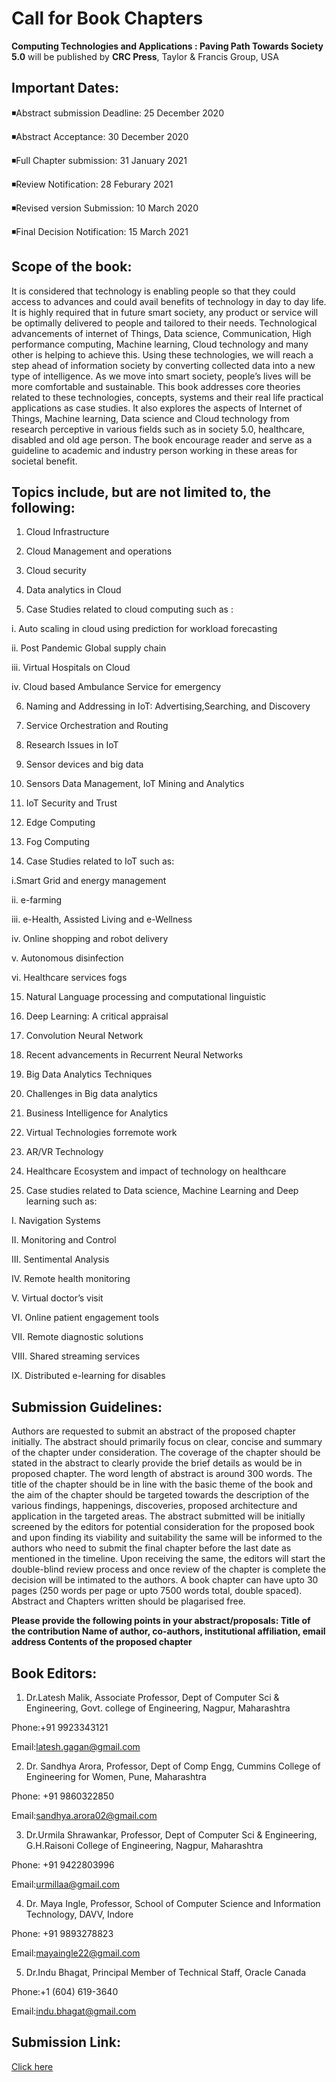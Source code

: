 # Call for Book Chapters

**Computing Technologies and Applications : Paving Path Towards Society 5.0** will be published by **CRC Press**, Taylor & Francis Group, USA

## Important Dates:
◾Abstract submission Deadline: 25 December 2020

◾Abstract Acceptance: 30 December 2020

◾Full Chapter submission: 31 January 2021

◾Review Notification: 28 Feburary 2021

◾Revised version Submission: 10 March 2020

◾Final Decision Notification: 15 March 2021


## Scope of the book:
It is considered that technology is enabling
people so that they could access to advances and
could avail benefits of technology in day to day
life. It is highly required that in future smart
society, any product or service will be optimally
delivered to people and tailored to their needs.
Technological advancements of internet of
Things, Data science, Communication, High
performance computing, Machine learning,
Cloud technology and many other is helping to
achieve this. Using these technologies, we will
reach a step ahead of information society by
converting collected data into a new type of
intelligence. As we move into smart society,
people’s lives will be more comfortable and
sustainable. This book addresses core theories
related to these technologies, concepts, systems
and their real life practical applications as case
studies. It also explores the aspects of Internet of
Things, Machine learning, Data science and
Cloud technology from research perceptive in
various fields such as in society 5.0, healthcare,
disabled and old age person. The book encourage
reader and serve as a guideline to academic and
industry person working in these areas for
societal benefit.


## Topics include, but are not limited to, the following:
1) Cloud Infrastructure

2) Cloud Management and operations

3) Cloud security

4) Data analytics in Cloud

5) Case Studies related to cloud computing such
   as :

  i. Auto scaling in cloud using prediction for workload forecasting

  ii. Post Pandemic Global supply chain

  iii. Virtual Hospitals on Cloud

  iv. Cloud based Ambulance Service for emergency

 6) Naming and Addressing in IoT: Advertising,Searching, and Discovery

 7) Service Orchestration and Routing

 8) Research Issues in IoT

 9) Sensor devices and big data

 10) Sensors Data Management, IoT Mining and Analytics

 11) IoT Security and Trust

 12) Edge Computing

 13) Fog Computing

 14) Case Studies related to IoT such as:

  i.Smart Grid and energy management

  ii. e-farming

  iii. e-Health, Assisted Living and e-Wellness

  iv. Online shopping and robot delivery

  v. Autonomous disinfection

  vi. Healthcare services fogs

15) Natural Language processing and computational linguistic

16) Deep Learning: A critical appraisal

17) Convolution Neural Network

18) Recent advancements in Recurrent Neural Networks

19) Big Data Analytics Techniques

20) Challenges in Big data analytics

21) Business Intelligence for Analytics

22) Virtual Technologies forremote work

23) AR/VR Technology

24) Healthcare Ecosystem and impact of technology on healthcare

25) Case studies related to Data science, Machine Learning and Deep learning such as:

  I. Navigation Systems

  II. Monitoring and Control

  III. Sentimental Analysis

  IV. Remote health monitoring

  V. Virtual doctor’s visit

  VI. Online patient engagement tools

  VII. Remote diagnostic solutions

  VIII. Shared streaming services

  IX. Distributed e-learning for disables


## Submission Guidelines:
Authors are requested to submit an abstract of the
proposed chapter initially. The abstract should primarily
focus on clear, concise and summary of the chapter
under consideration. The coverage of the chapter should
be stated in the abstract to clearly provide the brief
details as would be in proposed chapter. The word length
of abstract is around 300 words. The title of the chapter
should be in line with the basic theme of the book and
the aim of the chapter should be targeted towards the
description of the various findings, happenings,
discoveries, proposed architecture and application in the
targeted areas. The abstract submitted will be initially
screened by the editors for potential consideration for
the proposed book and upon finding its viability and
suitability the same will be informed to the authors who
need to submit the final chapter before the last date as
mentioned in the timeline. Upon receiving the same, the
editors will start the double-blind review process and
once review of the chapter is complete the decision will
be intimated to the authors. A book chapter can have
upto 30 pages (250 words per page or upto 7500 words
total, double spaced). Abstract and Chapters written
should be plagarised free.

**Please provide the following points in your
abstract/proposals:
Title of the contribution
Name of author, co-authors, institutional
affiliation, email address
Contents of the proposed chapter**

## Book Editors:
1. Dr.Latesh Malik,
  Associate Professor, 
  Dept of Computer Sci & Engineering,
  Govt. college of Engineering,
  Nagpur, Maharashtra
  
  Phone:+91 9923343121
  
  Email:latesh.gagan@gmail.com
  
2. Dr. Sandhya Arora,
  Professor, 
  Dept of Comp Engg,
  Cummins College of Engineering for Women, 
  Pune, Maharashtra
  
  Phone: +91 9860322850
  
  Email:sandhya.arora02@gmail.com

3. Dr.Urmila Shrawankar,
  Professor, 
  Dept of Computer Sci & Engineering, G.H.Raisoni College of Engineering,
  Nagpur, Maharashtra
  
  Phone: +91 9422803996
  
  Email:urmillaa@gmail.com

4. Dr. Maya Ingle,
  Professor, 
  School of Computer Science and Information Technology, 
  DAVV, Indore
  
  Phone: +91 9893278823
  
  Email:mayaingle22@gmail.com

5. Dr.Indu Bhagat,
  Principal Member of Technical Staff, 
  Oracle Canada
  
  Phone:+1 (604) 619-3640

  Email:indu.bhagat@gmail.com

## Submission Link:
[Click here](https://easychair.org/account/signin?l=NLa9dwxPTKTNLQdxzLzzyt#)

